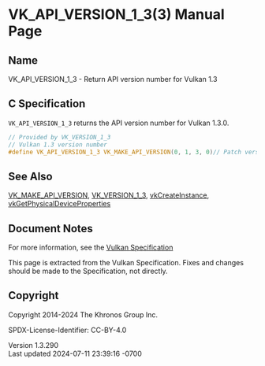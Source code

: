 # VK_API_VERSION_1_3(3) Manual Page

## Name

VK_API_VERSION_1_3 - Return API version number for Vulkan 1.3



## <a href="#_c_specification" class="anchor"></a>C Specification

`VK_API_VERSION_1_3` returns the API version number for Vulkan 1.3.0.

``` c
// Provided by VK_VERSION_1_3
// Vulkan 1.3 version number
#define VK_API_VERSION_1_3 VK_MAKE_API_VERSION(0, 1, 3, 0)// Patch version should always be set to 0
```

## <a href="#_see_also" class="anchor"></a>See Also

[VK_MAKE_API_VERSION](https://registry.khronos.org/vulkan/specs/1.3-extensions/man/html/VK_MAKE_API_VERSION.html),
[VK_VERSION_1_3](https://registry.khronos.org/vulkan/specs/1.3-extensions/man/html/VK_VERSION_1_3.html),
[vkCreateInstance](https://registry.khronos.org/vulkan/specs/1.3-extensions/man/html/vkCreateInstance.html),
[vkGetPhysicalDeviceProperties](https://registry.khronos.org/vulkan/specs/1.3-extensions/man/html/vkGetPhysicalDeviceProperties.html)

## <a href="#_document_notes" class="anchor"></a>Document Notes

For more information, see the <a
href="https://registry.khronos.org/vulkan/specs/1.3-extensions/html/vkspec.html#VK_API_VERSION_1_3"
target="_blank" rel="noopener">Vulkan Specification</a>

This page is extracted from the Vulkan Specification. Fixes and changes
should be made to the Specification, not directly.

## <a href="#_copyright" class="anchor"></a>Copyright

Copyright 2014-2024 The Khronos Group Inc.

SPDX-License-Identifier: CC-BY-4.0

Version 1.3.290  
Last updated 2024-07-11 23:39:16 -0700
